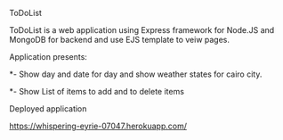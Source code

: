 ToDoList

ToDoList is a web application using Express framework for Node.JS and MongoDB for backend and use EJS template to veiw pages.

Application presents:

*- Show day and date for day and show weather states for cairo city.

*- Show List of items to add and to delete items

Deployed application

https://whispering-eyrie-07047.herokuapp.com/
